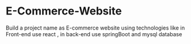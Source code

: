 # E-Commerce-Website
Build a project name as E-commerce website using  technologies like in Front-end use react  , in back-end use springBoot and mysql database 
